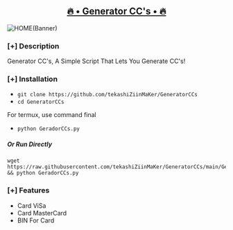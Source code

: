 <h2 align="center"><u>🔥 • Generator CC's • 🔥</u></h2>

![HOME(Banner)](https://user-images.githubusercontent.com/98004421/155067354-61a5ee28-6dd0-4e52-aa1b-e9addbd68400.gif)


### [+] Description
Generator CC's, A Simple Script That Lets You Generate CC's!

### [+] Installation

 - `git clone https://github.com/tekashiZiinMaKer/GeneratorCCs`
 - `cd GeneratorCCs`

For termux, use command final
 - `python GeradorCCs.py`

##### Or Run Directly
```
wget https://raw.githubusercontent.com/tekashiZiinMaKer/GeneratorCCs/main/GeradorCCs.py && python GeradorCCs.py
```
### [+] Features
 - Card ViSa
 - Card MasterCard 
 - BIN For Card
